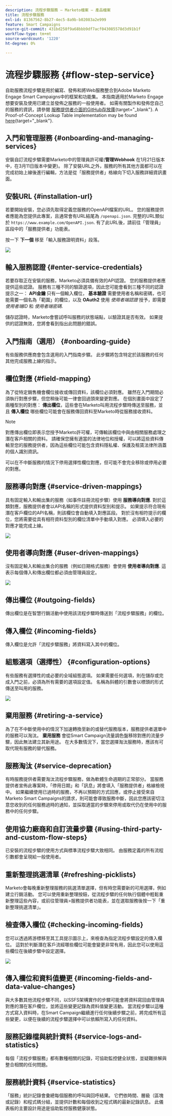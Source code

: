 ```yaml
---
description: 流程步驟服務 — Marketo檔案 — 產品檔案
title: 流程步驟服務
exl-id: 81367562-8b27-4ec5-8a9b-b02083a2e999
feature: Smart Campaigns
source-git-commit: 431bd258f9a68bbb9df7acf043085578d3d91b1f
workflow-type: tm+mt
source-wordcount: '1220'
ht-degree: 0%

---
```


# 流程步驟服務 {#flow-step-service}

自助服務流程步驟是用於編寫、發佈和將Web服務整合到Adobe Marketo Engage Smart Campaigns中的框架和功能集。 本指南適用於Marketo Engage想要安裝及使用已建立並發佈之服務的一般使用者。 如需有關製作和發佈您自己的服務的資訊，請參閱 [服務提供者介面的GitHub存放庫](https://github.com/adobe/Marketo-SSFS-Service-Provider-Interface){target="_blank"}. A Proof-of-Concept Lookup Table implementation may be found [here](https://github.com/adobe/mkto-flow-lookup){target="_blank"}.

## 入門和管理服務 {#onboarding-and-managing-services}

安裝自訂流程步驟需要Marketo中的管理員許可權(**管理Webhook** 在1月21日版本中，在3月11日版本中變更)。 除了安裝URL之外，服務的所有其他方面都可以在完成初始上線後進行編輯，方法是從「服務提供者」格線向下切入服務詳細資訊畫面。

## 安裝URL {#installation-url}

若要開始安裝，您必須先取得定義您服務的OpenAPI檔案的URL。 您的服務提供者應能為您提供此專案，且通常會有URL結尾為 `/openapi.json`. 完整的URL類似於 `https://www.example.com/OpenAPI.json`. 有了此URL後，請前往「管理員」區段中的「服務提供者」功能表。

按一下 **下一個** 移至「輸入服務證明資料」段落。

![](assets/flow-step-service-1.png)

## 輸入服務認證 {#enter-service-credentials}

若要存取正在安裝的服務，Marketo必須具備有效的API認證。 您的服務提供者應提供這些認證。 服務有三種不同的驗證選項，因此您可能會看到三種不同的認證提示之一： **API金鑰** 只有一個輸入欄位， **基本驗證** 需要使用者名稱和密碼，也可能需要一個名為「範圍」的欄位，以及 **OAuth2** 使用 _使用者端認證_ 授予，即需要 _使用者端ID_ 和 _使用者端密碼_.

儲存認證時，Marketo會嘗試呼叫服務的狀態端點，以驗證其是否有效。 如果提供的認證無效，您將會看到指出此問題的錯誤。

## 入門指南（選用） {#onboarding-guide}

有些服務供應商會包含選用的入門指南步驟。 此步驟將包含特定於該服務的任何其他完成服務上線的指示。

## 欄位對應 {#field-mapping}

為了從特定銷售機會欄位接收或傳回資料，該欄位必須對應。 雖然在入門期間必須執行對應步驟，但您稍後可能一律會回過頭來變更對應。 在個別畫面中設定了兩種型別的對應： **傳出欄位**，這些會在Marketo叫用流程步驟時傳送至服務，並且 **傳入欄位** 哪些欄位可能會在服務傳回資料至Marketo時從服務接收資料。

>[!NOTE]
>
>對應傳出欄位即表示您授予Marketo許可權，可傳輸該欄位中與由相關服務處理之潛在客戶相關的資料。 請確保您擁有適當的法律地位和授權，可以將這些資料傳輸至您的服務提供者，因為這些欄位可能包含資料隱私權、保護及租賃法律所涵蓋的個人識別資訊。

可以在不中斷服務的情況下停用選擇性欄位對應，但可能不會完全移除或停用必要的對應。

## 服務導向對應 {#service-driven-mappings}

具有固定輸入和輸出集的服務（如事件註冊流程步驟）使用 **服務導向對應**. 對於這類對應，服務提供者會以API名稱的形式提供資料型別和提示。 如果提示符合現有潛在客戶欄位的API名稱，則該欄位會自動填入對應區段。 對於沒有相符提示的欄位，您將需要從具有相符資料型別的欄位清單中手動填入對應。 必須填入必要的對應才能完成上線。

![](assets/flow-step-service-2.png)

## 使用者導向對應 {#user-driven-mappings}

沒有固定輸入和輸出集合的服務（例如日期格式服務）會使用 **使用者導向對應**. 這表示每個傳入和傳出欄位都必須由管理員設定。

![](assets/flow-step-service-3.png)

## 傳出欄位 {#outgoing-fields}

傳出欄位是在智慧行銷活動中使用該流程步驟時傳送到「流程步驟服務」的欄位。

## 傳入欄位 {#incoming-fields}

傳入欄位是允許「流程步驟服務」將資料寫入其中的欄位。

## 組態選項（選擇性） {#configuration-options}

有些服務有選擇性的或必要的全域組態選項。 如果需要任何選項，則在儲存或完成入門之前，必須為所有需要的選項設定值。 名稱為斜體的引數會以標頭的形式傳送至叫用的服務。

![](assets/flow-step-service-4.png)

## 棄用服務 {#retiring-a-service}

為了在不中斷使用中的情況下加速轉換至新的或替代服務版本，服務提供者選單中的服務可以淘汰。 **棄用服務** 會從Smart Campaign流量調色盤移除對應的流量步驟，因此無法建立其新用途。 在大多數情況下，當您選擇淘汰服務時，應該有可取代現有服務的替代服務。

## 服務淘汰 {#service-deprecation}

有時服務提供者需要淘汰流程步驟服務，做為軟體生命週期的正常部分。 當服務提供者宣佈此專案時，「停用日期」和「訊息」將會填入「服務提供者」格線檢視中。 如果繼續使用已過時的服務，不再以預期的方式回應，或停止接受來自Marketo Smart Campaigns的請求，則可能會導致服務中斷，因此您應該密切注意您收到的任何服務過時的通知，並採取適當的步驟來停用或取代仍在使用中的服務中的任何步驟。

## 使用協力廠商和自訂流量步驟 {#using-third-party-and-custom-flow-steps}

已安裝的流程步驟的使用方式與標準流程步驟大致相同。 由服務定義的所有流程引數都會呈現給一般使用者。

## 重新整理挑選清單 {#refreshing-picklists}

Marketo會每晚重新整理服務的挑選清單選擇，但有時您需要新的可用選擇，例如建立行銷活動。 您可以使用重新整理按鈕，從流程步驟的任何執行個體中輕鬆重新整理這些內容，或前往管理員>服務提供者功能表，並在選取服務後按一下「重新整理挑選清單」。

## 檢查傳入欄位 {#checking-incoming-fields}

您可以透過將游標移至其工具提示圖示上，來檢查為指定流程步驟設定的傳入欄位。 這對於判斷潛在客戶流經哪些欄位可能會變更非常有用，因此您可以使用這些欄位在後續步驟中設定選擇。

![](assets/flow-step-service-5.png)

## 傳入欄位和資料值變更 {#incoming-fields-and-data-value-changes}

與大多數其他流程步驟不同，以SSFS架構實作的步驟可能會將資料寫回由管理員對應的潛在客戶欄位，並將這些變更記錄為資料值變更活動。  當流程步驟以這種方式寫入資料時，在Smart Campaign繼續進行任何後續步驟之前，將完成所有這些變更，以便在後續的流程步驟選擇中可以依賴所寫入的任何資料。

## 服務記錄檔與統計資料 {#service-logs-and-statistics}

每個「流程步驟服務」都有數種相關的記錄，可協助監控健全狀態，並疑難排解與整合相關的任何問題。

## 服務統計資料 {#service-statistics}

「服務」統計記錄會彙總每個服務的呼叫與回呼結果。 它們依時間、層級（區塊或記錄）和程式碼分組，並提供計數和每個收到之程式碼的最新記錄訊息。 此儀表板的主要設計用途是協助監控服務健康狀態。
